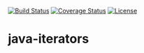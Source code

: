 [![Build Status](https://travis-ci.org/codejanovic/java-iterators.svg?branch=develop)](https://travis-ci.org/codejanovic/java-iterators)
[![Coverage Status](https://coveralls.io/repos/github/codejanovic/java-iterators/badge.svg?branch=develop)](https://coveralls.io/github/codejanovic/java-iterators?branch=develop)
[![License](https://img.shields.io/github/license/mashape/apistatus.svg?maxAge=2592000)]()

# java-iterators

